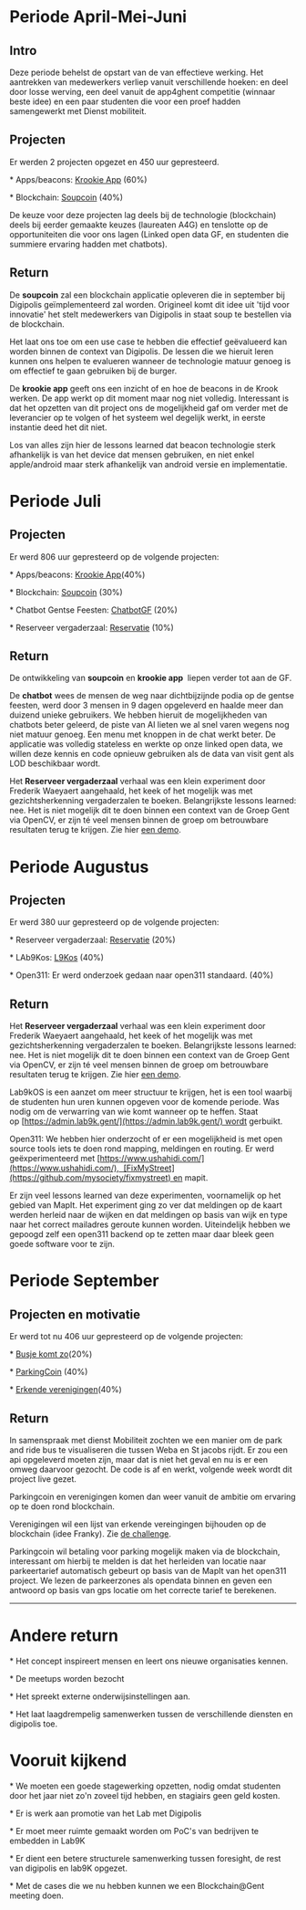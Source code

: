 


# Periode April-Mei-Juni



## Intro 

Deze periode behelst de opstart van de van effectieve werking. Het aantrekken van medewerkers verliep vanuit verschillende hoeken: en deel door losse werving, een deel vanuit de app4ghent competitie (winnaar beste idee) en een paar studenten die voor een proef hadden samengewerkt met Dienst mobiliteit. 



## Projecten 



Er werden 2 projecten opgezet en 450 uur gepresteerd.



* Apps/beacons: [Krookie App](https://github.com/lab9k/Krookie) (60%)

* Blockchain: [Soupcoin](https://github.com/lab9k/SoupCoin) (40%)



De keuze voor deze projecten lag deels bij de technologie (blockchain) deels bij eerder gemaakte keuzes (laureaten A4G) en tenslotte op de opportuniteiten die voor ons lagen (Linked open data GF, en studenten die summiere ervaring hadden met chatbots).



## Return



De **soupcoin** zal een blockchain applicatie opleveren die in september bij Digipolis geïmplementeerd zal worden. Origineel komt dit idee uit 'tijd voor innovatie' het stelt medewerkers van Digipolis in staat soup te bestellen via de blockchain. 

Het laat ons toe om een use case te hebben die effectief geëvalueerd kan worden binnen de context van Digipolis. De lessen die we hieruit leren kunnen ons helpen te evalueren wanneer de technologie matuur genoeg is om effectief te gaan gebruiken bij de burger. 



De **krookie app** geeft ons een inzicht of en hoe de beacons in de Krook werken. De app werkt op dit moment maar nog niet volledig. Interessant is dat het opzetten van dit project ons de mogelijkheid gaf om verder met de leverancier op te volgen of het systeem wel degelijk werkt, in eerste instantie deed het dit niet. 

Los van alles zijn hier de lessons learned dat beacon technologie sterk afhankelijk is van het device dat mensen gebruiken, en niet enkel apple/android maar sterk afhankelijk van android versie en implementatie. 





# Periode Juli



## Projecten 



Er werd 806 uur gepresteerd op de volgende projecten:  



* Apps/beacons: [Krookie App](https://github.com/lab9k/Krookie)(40%)

* Blockchain: [Soupcoin](https://github.com/lab9k/SoupCoin) (30%)

* Chatbot Gentse Feesten: [ChatbotGF](https://github.com/lab9k/ChatbotGF) (20%)

* Reserveer vergaderzaal: [Reservatie](https://github.com/lab9k/reservatie_OpenCV) (10%)



## Return



De ontwikkeling van **soupcoin** en **krookie app**  liepen verder tot aan de GF. 



De **chatbot** wees de mensen de weg naar dichtbijzijnde podia op de gentse feesten, werd door 3 mensen in 9 dagen opgeleverd en haalde meer dan duizend unieke gebruikers. We hebben hieruit de mogelijkheden van chatbots beter geleerd, de piste van AI lieten we al snel varen wegens nog niet matuur genoeg. Een menu met knoppen in de chat werkt beter. De applicatie was volledig stateless en werkte op onze linked open data, we willen deze kennis en code opnieuw gebruiken als de data van visit gent als LOD beschikbaar wordt. 



Het **Reserveer vergaderzaal** verhaal was een klein experiment door Frederik Waeyaert aangehaald, het keek of het mogelijk was met gezichtsherkenning vergaderzalen te boeken. Belangrijkste lessons learned: nee. Het is niet mogelijk dit te doen binnen een context van de Groep Gent via OpenCV, er zijn té veel mensen binnen de groep om betrouwbare resultaten terug te krijgen. Zie hier [een demo](https://www.youtube.com/watch?v=giro7kRbgkc).





# Periode Augustus



## Projecten 



Er werd 380 uur gepresteerd op de volgende projecten:  



* Reserveer vergaderzaal: [Reservatie](https://github.com/lab9k/reservatie_OpenCV) (20%)

* LAb9Kos: [L9Kos](https://github.com/lab9k/lab9kos) (40%)

* Open311: Er werd onderzoek gedaan naar open311 standaard. (40%)



## Return



Het **Reserveer vergaderzaal** verhaal was een klein experiment door Frederik Waeyaert aangehaald, het keek of het mogelijk was met gezichtsherkenning vergaderzalen te boeken. Belangrijkste lessons learned: nee. Het is niet mogelijk dit te doen binnen een context van de Groep Gent via OpenCV, er zijn té veel mensen binnen de groep om betrouwbare resultaten terug te krijgen. Zie hier [een demo](https://www.youtube.com/watch?v=giro7kRbgkc).



Lab9kOS is een aanzet om meer structuur te krijgen, het is een tool waarbij de studenten hun uren kunnen opgeven voor de komende periode. Was nodig om de verwarring van wie komt wanneer op te heffen. Staat op [https://admin.lab9k.gent/](https://admin.lab9k.gent/) wordt gerbuikt. 



Open311: We hebben hier onderzocht of er een mogelijkheid is met open source tools iets te doen rond mapping, meldingen en routing. Er werd geëxperimenteerd met [https://www.ushahidi.com/](https://www.ushahidi.com/),  [FixMyStreet](https://github.com/mysociety/fixmystreet) en mapit.

Er zijn veel lessons learned van deze experimenten, voornamelijk op het gebied van MapIt. Het experiment ging zo ver dat meldingen op de kaart werden herleid naar de wijken en dat meldingen op basis van wijk en type naar het correct mailadres geroute kunnen worden. Uiteindelijk hebben we gepoogd zelf een open311 backend op te zetten maar daar bleek geen goede software voor te zijn.





# Periode September



## Projecten en motivatie



Er werd tot nu 406 uur gepresteerd op de volgende projecten:  



* [Busje komt zo](https://github.com/lab9k/BusjeKomtZo)(20%)

* [ParkingCoin](https://github.com/lab9k/Parking) (40%)

* [Erkende verenigingen](https://github.com/lab9k/Verenigingen)(40%)





## Return



In samenspraak met dienst Mobiliteit zochten we een manier om de park and ride bus te visualiseren die tussen Weba en St jacobs rijdt. Er zou een api opgeleverd moeten zijn, maar dat is niet het geval en nu is er een omweg daarvoor gezocht. De code is af en werkt, volgende week wordt dit project live gezet.



Parkingcoin en verenigingen komen dan weer vanuit de ambitie om ervaring op te doen rond blockchain. 



Verenigingen wil een lijst van erkende vereingingen bijhouden op de blockchain (idee Franky). Zie [de challenge](https://github.com/lab9k/Verenigingen/blob/develop/README.md).



Parkingcoin wil betaling voor parking mogelijk maken via de blockchain, interessant om hierbij te melden is dat het herleiden van locatie naar parkeertarief automatisch gebeurt op basis van de MapIt van het open311 project. We lezen de parkeerzones als opendata binnen en geven een antwoord op basis van gps locatie om het correcte tarief te berekenen.



----





# Andere return

* Het concept inspireert mensen en leert ons nieuwe organisaties kennen.

* De meetups worden bezocht

* Het spreekt externe onderwijsinstellingen aan.

* Het laat laagdrempelig samenwerken tussen de verschillende diensten en digipolis toe.



# Vooruit kijkend

* We moeten een goede stagewerking opzetten, nodig omdat studenten door het jaar niet zo'n zoveel tijd hebben, en stagiairs geen geld kosten.  

* Er is werk aan promotie van het Lab met Digipolis

* Er moet meer ruimte gemaakt worden om PoC's van bedrijven te embedden in Lab9K 

* Er dient een betere structurele samenwerking tussen foresight, de rest van digipolis en lab9K opgezet.

* Met de cases die we nu hebben kunnen we een Blockchain@Gent meeting doen.


